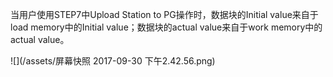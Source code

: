 当用户使用STEP7中Upload Station to PG操作时，数据块的Initial value来自于load memory中的Initial value；数据块的actual value来自于work memory中的actual value。

![](/assets/屏幕快照 2017-09-30 下午2.42.56.png)

